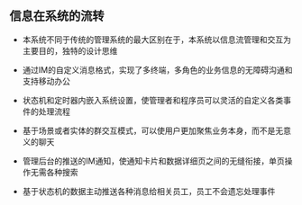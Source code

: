 信息在系统的流转
-------------

* 本系统不同于传统的管理系统的最大区别在于，本系统以信息流管理和交互为主要目的，独特的设计思维

* 通过IM的自定义消息格式，实现了多终端，多角色的业务信息的无障碍沟通和支持移动办公

* 状态机和定时器内嵌入系统设置，使管理者和程序员可以灵活的自定义各类事件的处理流程

* 基于场景或者实体的群交互模式，可以使用户更加聚焦业务本身，而不是无意义的聊天

* 管理后台的推送的IM通知，使通知卡片和数据详细页之间的无缝衔接，单页操作无需各种搜索

* 基于状态机的数据主动推送各种消息给相关员工，员工不会遗忘处理事件